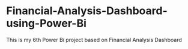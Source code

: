 # Financial-Analysis-Dashboard-using-Power-Bi

This is my 6th Power Bi project based on Financial Analysis Dashboard
